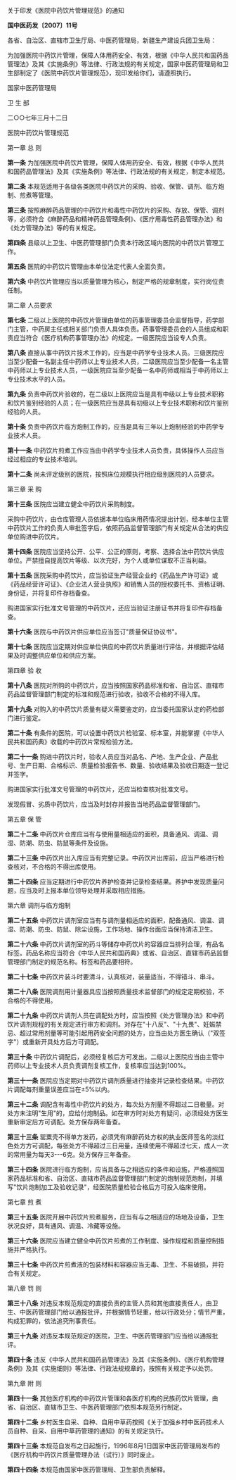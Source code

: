 关于印发《医院中药饮片管理规范》的通知

**国中医药发〔2007〕11号**

各省、自治区、直辖市卫生厅局、中医药管理局，新疆生产建设兵团卫生局：

为加强医院中药饮片管理，保障人体用药安全、有效，根据《中华人民共和国药品管理法》及其《实施条例》等法律、行政法规的有关规定，国家中医药管理局和卫生部制定了《医院中药饮片管理规范》，现印发给你们，请遵照执行。

国家中医药管理局

卫 生 部

二○○七年三月十二日

医院中药饮片管理规范

第一章 总 则

**第一条** 为加强医院中药饮片管理，保障人体用药安全、有效，根据《中华人民共和国药品管理法》及其《实施条例》等法律、行政法规的有关规定，制定本规范。

**第二条** 本规范适用于各级各类医院中药饮片的采购、验收、保管、调剂、临方炮制、煎煮等管理。

**第三条** 按照麻醉药品管理的中药饮片和毒性中药饮片的采购、存放、保管、调剂等，必须符合《麻醉药品和精神药品管理条例》、《医疗用毒性药品管理办法》和《处方管理办法》等的有关规定。

**第四条** 县级以上卫生、中医药管理部门负责本行政区域内医院的中药饮片管理工作。

**第五条** 医院的中药饮片管理由本单位法定代表人全面负责。

**第六条** 中药饮片管理应当以质量管理为核心，制定严格的规章制度，实行岗位责任制。

第二章 人员要求

**第七条** 二级以上医院的中药饮片管理由单位的药事管理委员会监督指导，药学部门主管，中药房主任或相关部门负责人具体负责。药事管理委员会的人员组成和职责应当符合《医疗机构药事管理办法》的规定。一级医院应当设专人负责。

**第八条** 直接从事中药饮片技术工作的，应当是中药学专业技术人员。三级医院应当至少配备一名副主任中药师以上专业技术人员，二级医院应当至少配备一名主管中药师以上专业技术人员，一级医院应当至少配备一名中药师或相当于中药师以上专业技术水平的人员。

**第九条** 负责中药饮片验收的，在二级以上医院应当是具有中级以上专业技术职称和饮片鉴别经验的人员；在一级医院应当是具有初级以上专业技术职称和饮片鉴别经验的人员。

**第十条** 负责中药饮片临方炮制工作的，应当是具有三年以上炮制经验的中药学专业技术人员。

**第十一条** 中药饮片煎煮工作应当由中药学专业技术人员负责，具体操作人员应当经过相应的专业技术培训。

**第十二条** 尚未评定级别的医院，按照床位规模执行相应级别医院的人员要求。

第三章 采 购

**第十三条** 医院应当建立健全中药饮片采购制度。

采购中药饮片，由仓库管理人员依据本单位临床用药情况提出计划，经本单位主管中药饮片工作的负责人审批签字后，依照药品监督管理部门有关规定从合法的供应单位购进中药饮片。

**第十四条** 医院应当坚持公开、公平、公正的原则，考察、选择合法中药饮片供应单位。严禁擅自提高饮片等级、以次充好，为个人或单位谋取不正当利益。

**第十五条** 医院采购中药饮片，应当验证生产经营企业的《药品生产许可证》或《药品经营许可证》、《企业法人营业执照》和销售人员的授权委托书、资格证明、身份证，并将复印件存档备查。

购进国家实行批准文号管理的中药饮片，还应当验证注册证书并将复印件存档备查。

**第十六条** 医院与中药饮片供应单位应当签订"质量保证协议书"。

**第十七条** 医院应当定期对供应单位供应的中药饮片质量进行评估，并根据评估结果及时调整供应单位和供应方案。

第四章 验 收

**第十八条** 医院对所购的中药饮片，应当按照国家药品标准和省、自治区、直辖市药品监督管理部门制定的标准和规范进行验收，验收不合格的不得入库。

**第十九条** 对购入的中药饮片质量有疑义需要鉴定的，应当委托国家认定的药检部门进行鉴定。

**第二十条** 有条件的医院，可以设置中药饮片检验室、标本室，并能掌握《中华人民共和国药典》收载的中药饮片常规检验方法。

**第二十一条** 购进中药饮片时，验收人员应当对品名、产地、生产企业、产品批号、生产日期、合格标识、质量检验报告书、数量、验收结果及验收日期逐一登记并签字。

购进国家实行批准文号管理的中药饮片，还应当检查核对批准文号。

发现假冒、劣质中药饮片，应当及时封存并报告当地药品监督管理部门。

第五章 保 管

**第二十二条** 中药饮片仓库应当有与使用量相适应的面积，具备通风、调温、调湿、防潮、防虫、防鼠等条件及设施。

**第二十三条** 中药饮片出入库应当有完整记录。中药饮片出库前，应当严格进行检查核对，不合格的不得出库使用。

**第二十四条** 应当定期进行中药饮片养护检查并记录检查结果。养护中发现质量问题，应当及时上报本单位领导处理并采取相应措施。

第六章 调剂与临方炮制

**第二十五条** 中药饮片调剂室应当有与调剂量相适应的面积，配备通风、调温、调湿、防潮、防虫、防鼠、除尘设施，工作场地、操作台面应当保持清洁卫生。

**第二十六条** 中药饮片调剂室的药斗等储存中药饮片的容器应当排列合理，有品名标签。药品名称应当符合《中华人民共和国药典》或省、自治区、直辖市药品监督管理部门制定的规范名称。标签和药品要相符。

**第二十七条** 中药饮片装斗时要清斗，认真核对，装量适当，不得错斗、串斗。

**第二十八条** 医院调剂用计量器具应当按照质量技术监督部门的规定定期校验，不合格的不得使用。

**第二十九条** 中药饮片调剂人员在调配处方时，应当按照《处方管理办法》和中药饮片调剂规程的有关规定进行审方和调剂。对存在"十八反"、"十九畏"、妊娠禁忌、超过常用剂量等可能引起用药安全问题的处方，应当由处方医生确认（"双签字"）或重新开具处方后方可调配。

**第三十条** 中药饮片调配后，必须经复核后方可发出。二级以上医院应当由主管中药师以上专业技术人员负责调剂复核工作，复核率应当达到100%。

**第三十一条** 医院应当定期对中药饮片调剂质量进行抽查并记录检查结果。中药饮片调配每剂重量误差应当在±5%以内。

**第三十二条** 调配含有毒性中药饮片的处方，每次处方剂量不得超过二日极量。对处方未注明"生用"的，应给付炮制品。如在审方时对处方有疑问，必须经处方医生重新审定后方可调配。处方保存两年备查。

**第三十三条** 罂粟壳不得单方发药，必须凭有麻醉药处方权的执业医师签名的淡红色处方方可调配，每张处方不得超过三日用量，连续使用不得超过七天，成人一次的常用量为每天3---6克。处方保存三年备查。

**第三十四条** 医院进行临方炮制，应当具备与之相适应的条件和设施，严格遵照国家药品标准和省、自治区、直辖市药品监督管理部门制定的炮制规范炮制，并填写"饮片炮制加工及验收记录"，经医院质量检验合格后方可投入临床使用。

第七章 煎 煮

**第三十五条** 医院开展中药饮片煎煮服务，应当有与之相适应的场地及设备，卫生状况良好，具有通风、调温、冷藏等设施。

**第三十六条** 医院应当建立健全中药饮片煎煮的工作制度、操作规程和质量控制措施并严格执行。

**第三十七条** 中药饮片煎煮液的包装材料和容器应当无毒、卫生、不易破损，并符合有关规定。

第八章 罚 则

**第三十八条** 对违反本规范规定的直接负责的主管人员和其他直接责任人，由卫生、中医药管理部门给以通报批评，并根据情节轻重，给以行政处分；情节严重，构成犯罪的，依法追究刑事责任。

**第三十九条** 对违反本规范规定的医院，卫生、中医药管理部门应当给以通报批评。

**第四十条** 违反《中华人民共和国药品管理法》及其《实施条例》、《医疗机构管理条例》及其《实施细则》等法律、行政法规规章的，按照有关规定予以处罚。

第九章 附 则

**第四十一条** 其他医疗机构的中药饮片管理和各医疗机构的民族药饮片管理，由省、自治区、直辖市卫生、中医药管理部门依照本规范另行制定。

**第四十二条** 乡村医生自采、自种、自用中草药按照《关于加强乡村中医药技术人员自种、自采、自用中草药管理的通知》的有关规定执行。

**第四十三条** 本规范自发布之日起施行，1996年8月1日国家中医药管理局发布的《医疗机构中药饮片质量管理办法（试行）》同时废止。

**第四十四条** 本规范由国家中医药管理局、卫生部负责解释。
